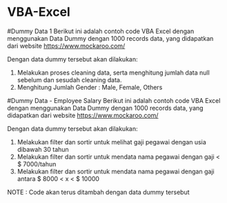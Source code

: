 # VBA-Excel


#Dummy Data 1
Berikut ini adalah contoh code VBA Excel dengan menggunakan Data Dummy dengan 1000 records data, yang didapatkan dari website https://www.mockaroo.com/

Dengan data dummy tersebut akan dilakukan:

1) Melakukan proses cleaning data, serta menghitung jumlah data null sebelum dan sesudah cleaning data.
2) Menghitung Jumlah Gender : Male, Female, Others





#Dummy Data - Employee Salary
Berikut ini adalah contoh code VBA Excel dengan menggunakan Data Dummy dengan 1000 records data, yang didapatkan dari website https://www.mockaroo.com/

Dengan data dummy tersebut akan dilakukan:

1) Melakukan filter dan sortir untuk melihat gaji pegawai dengan usia dibawah 30 tahun
2) Melakukan filter dan sortir untuk mendata nama pegawai dengan gaji < $ 7000/tahun
3) Melakukan filter dan sortir untuk mendata nama pegawai dengan gaji antara $ 8000 < x < $ 10000








NOTE : Code akan terus ditambah dengan data dummy tersebut
